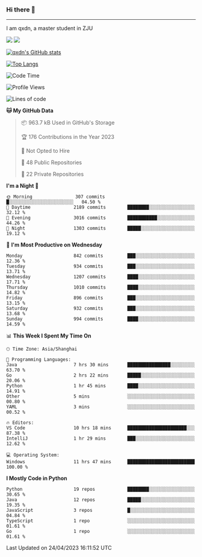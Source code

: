 ### Hi there 👋
---

I am qxdn, a master student in ZJU

[![](https://img.shields.io/badge/blog-qxdn-brightgreen?style=for-the-badge&logo=hexo)](https://qianxu.run) [![](https://img.shields.io/badge/bilibili-qxdn-ff69b4?style=for-the-badge&logo=Bilibili)](https://space.bilibili.com/11674667)


[![qxdn's GitHub stats](https://github-readme-stats.vercel.app/api?username=qxdn&count_private=true&show_icons=true)](https://github.com/qxdn)

[![Top Langs](https://github-readme-stats.vercel.app/api/top-langs/?username=qxdn&layout=compact)](https://github.com/qxdn)

<!--START_SECTION:waka-->
![Code Time](http://img.shields.io/badge/Code%20Time-998%20hrs%2039%20mins-blue)

![Profile Views](http://img.shields.io/badge/Profile%20Views-25-blue)

![Lines of code](https://img.shields.io/badge/From%20Hello%20World%20I%27ve%20Written-10.4%20million%20lines%20of%20code-blue)

**🐱 My GitHub Data** 

> 📦 963.7 kB Used in GitHub's Storage 
 > 
> 🏆 176 Contributions in the Year 2023
 > 
> 🚫 Not Opted to Hire
 > 
> 📜 48 Public Repositories 
 > 
> 🔑 22 Private Repositories 
 > 
**I'm a Night 🦉** 

```text
🌞 Morning                307 commits         █░░░░░░░░░░░░░░░░░░░░░░░░   04.50 % 
🌆 Daytime                2189 commits        ████████░░░░░░░░░░░░░░░░░   32.12 % 
🌃 Evening                3016 commits        ███████████░░░░░░░░░░░░░░   44.26 % 
🌙 Night                  1303 commits        █████░░░░░░░░░░░░░░░░░░░░   19.12 % 
```
📅 **I'm Most Productive on Wednesday** 

```text
Monday                   842 commits         ███░░░░░░░░░░░░░░░░░░░░░░   12.36 % 
Tuesday                  934 commits         ███░░░░░░░░░░░░░░░░░░░░░░   13.71 % 
Wednesday                1207 commits        ████░░░░░░░░░░░░░░░░░░░░░   17.71 % 
Thursday                 1010 commits        ████░░░░░░░░░░░░░░░░░░░░░   14.82 % 
Friday                   896 commits         ███░░░░░░░░░░░░░░░░░░░░░░   13.15 % 
Saturday                 932 commits         ███░░░░░░░░░░░░░░░░░░░░░░   13.68 % 
Sunday                   994 commits         ████░░░░░░░░░░░░░░░░░░░░░   14.59 % 
```


📊 **This Week I Spent My Time On** 

```text
🕑︎ Time Zone: Asia/Shanghai

💬 Programming Languages: 
Java                     7 hrs 30 mins       ████████████████░░░░░░░░░   63.70 % 
Go                       2 hrs 22 mins       █████░░░░░░░░░░░░░░░░░░░░   20.06 % 
Python                   1 hr 45 mins        ████░░░░░░░░░░░░░░░░░░░░░   14.91 % 
Other                    5 mins              ░░░░░░░░░░░░░░░░░░░░░░░░░   00.80 % 
YAML                     3 mins              ░░░░░░░░░░░░░░░░░░░░░░░░░   00.52 % 

🔥 Editors: 
VS Code                  10 hrs 18 mins      ██████████████████████░░░   87.38 % 
IntelliJ                 1 hr 29 mins        ███░░░░░░░░░░░░░░░░░░░░░░   12.62 % 

💻 Operating System: 
Windows                  11 hrs 47 mins      █████████████████████████   100.00 % 
```

**I Mostly Code in Python** 

```text
Python                   19 repos            ████████░░░░░░░░░░░░░░░░░   30.65 % 
Java                     12 repos            █████░░░░░░░░░░░░░░░░░░░░   19.35 % 
JavaScript               3 repos             █░░░░░░░░░░░░░░░░░░░░░░░░   04.84 % 
TypeScript               1 repo              ░░░░░░░░░░░░░░░░░░░░░░░░░   01.61 % 
Go                       1 repo              ░░░░░░░░░░░░░░░░░░░░░░░░░   01.61 % 
```




 Last Updated on 24/04/2023 16:11:52 UTC
<!--END_SECTION:waka-->

<!--
**qxdn/qxdn** is a ✨ _special_ ✨ repository because its `README.md` (this file) appears on your GitHub profile.

Here are some ideas to get you started:

- 🔭 I’m currently working on ...
- 🌱 I’m currently learning ...
- 👯 I’m looking to collaborate on ...
- 🤔 I’m looking for help with ...
- 💬 Ask me about ...
- 📫 How to reach me: ...
- 😄 Pronouns: ...
- ⚡ Fun fact: ...
-->
